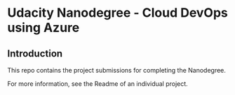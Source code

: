 # Udacity Nanodegree - Cloud DevOps using Azure

## Introduction

This repo contains the project submissions for completing the Nanodegree. 

For more information, see the Readme of an individual project.
